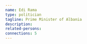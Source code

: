 ```yaml
---
name: Edi Rama
type: politician
tagline: Prime Minister of Albania
description:
related-persons:
connections: 5
---
```

